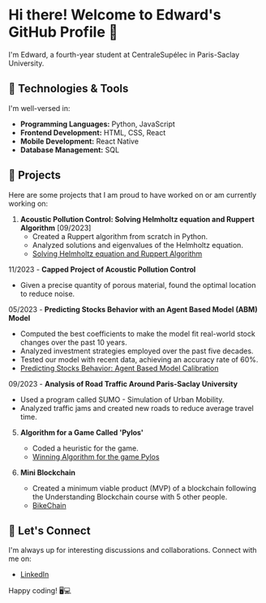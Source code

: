 # Hi there! Welcome to Edward's GitHub Profile 👋

I'm Edward, a fourth-year student at CentraleSupélec in Paris-Saclay University.

## 🔧 Technologies & Tools

I'm well-versed in:

- **Programming Languages:** Python, JavaScript
- **Frontend Development:** HTML, CSS, React
- **Mobile Development:** React Native
- **Database Management:** SQL

## 🚀 Projects

Here are some projects that I am proud to have worked on or am currently working on:

1. **Acoustic Pollution Control: Solving Helmholtz equation and Ruppert Algorithm** [09/2023]
   - Created a Ruppert algorithm from scratch in Python.
   - Analyzed solutions and eigenvalues of the Helmholtz equation.
   - [Solving Helmholtz equation and Ruppert Algorithm](https://github.com/edward-lucyszyn/acoustic-pollution-control)

11/2023 - **Capped Project of Acoustic Pollution Control**
   - Given a precise quantity of porous material, found the optimal location to reduce noise.

05/2023 - **Predicting Stocks Behavior with an Agent Based Model (ABM) Model**
   - Computed the best coefficients to make the model fit real-world stock changes over the past 10 years.
   - Analyzed investment strategies employed over the past five decades.
   - Tested our model with recent data, achieving an accuracy rate of 60%.
   - [Predicting Stocks Behavior: Agent Based Model Calibration](https://github.com/edward-lucyszyn/agent-based-model-calibration)

09/2023 - **Analysis of Road Traffic Around Paris-Saclay University**
   - Used a program called SUMO - Simulation of Urban Mobility.
   - Analyzed traffic jams and created new roads to reduce average travel time.

5. **Algorithm for a Game Called 'Pylos'**
   - Coded a heuristic for the game.
   - [Winning Algorithm for the game Pylos](https://github.com/edward-lucyszyn/algorithm-for-pylos)

6. **Mini Blockchain**
   - Created a minimum viable product (MVP) of a blockchain following the Understanding Blockchain course with 5 other people.
   - [BikeChain](https://github.com/edward-lucyszyn/understand-blockchain-project)

## 💬 Let's Connect

I'm always up for interesting discussions and collaborations. Connect with me on:

- [LinkedIn](https://www.linkedin.com/in/edward-lucyszyn-896717247/)

Happy coding! 🖥️💻
